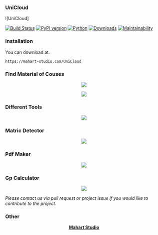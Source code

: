 ### UniCloud
![UniCloud]

[![Build Status](https://travis-ci.com/MichaelStott/KivMob.svg?branch=master)](https://travis-ci.com/MichaelStott/KivMob)
[![PyPI version](https://badge.fury.io/py/kivmob.svg)](https://badge.fury.io/py/kivmob)
[![Python](https://img.shields.io/badge/python-2.7-green.svg)](https://www.python.org/downloads/release/python-270/)
[![Downloads](https://pepy.tech/badge/kivmob)](https://pepy.tech/project/kivmob)
[![Maintainability](https://api.codeclimate.com/v1/badges/add8cd9bd9600d898b79/maintainability)](https://codeclimate.com/github/MichaelStott/KivMob/maintainability)


### Installation

You can download at.
```
https://mahart-studio.com/UniCloud
```

### Find Material of Couses
<p align="center">
  <img src="https://raw.githubusercontent.com/avour/UniCloud/master/data/showcase/Screenshot(1).jpg">
</p>

<p align="center">
  <img src="https://raw.githubusercontent.com/avour/UniCloud/master/data/showcase/Screenshot(7).jpg">
</p>

### Different Tools

<p align="center">
  <img src="https://raw.githubusercontent.com/avour/UniCloud/master/data/showcase/Screenshot(2).jpg">
</p>


### Matric Detector

<p align="center">
  <img src="https://raw.githubusercontent.com/avour/UniCloud/master/data/showcase/Screenshot(3).png">
</p>

### Pdf Maker

<p align="center">
  <img src="https://raw.githubusercontent.com/avour/UniCloud/master/data/showcase/Screenshot(4).png">
</p>

### Gp Calculator

<p align="center">
  <img src="https://raw.githubusercontent.com/avour/UniCloud/master/resources/showcase/Screenshot(8).png">
</p>

_Please contact us via pull request or project issue if you would like to contribute to the project._


### Other

<!-- Links pertinent to README -->
[Mahart Studio]: <https://mahart-studio.com/>
[Google Cloud]: <https://www.google.com/admob/>
[Kivy]: <https://kivy.org/>

<!-- App showcase author links -->
<p align="center">
    <a href='<https://mahartstudio.com>'> <b>Mahart Studio</b> </a>
</p>

[avour]: <https://github.com/avour>
